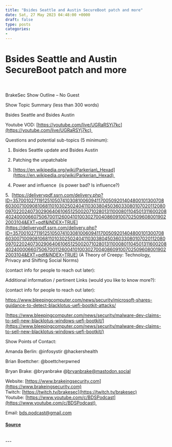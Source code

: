 ```yaml
---
title: "Bsides Seattle and Austin SecureBoot patch and more"
date: Sat, 27 May 2023 04:48:00 +0000
draft: false
type: posts
categories: 
- 
---
```

# Bsides Seattle and Austin SecureBoot patch and more

<br/>

<br/>
BrakeSec Show Outline – No Guest

 

Show Topic Summary (less than 300 words)

Bsides Seattle and Bsides Austin

Youtube VOD: [https://youtube.com/live/UGRaRSYj7kc](https://youtube.com/live/UGRaRSYj7kc) 

 

Questions and potential sub-topics (5 minimum):

1.  Bsides Seattle update and Bsides Austin
    

2.  Patching the unpatchable
    

3.  [https://en.wikipedia.org/wiki/Parkerian\_Hexad](https://en.wikipedia.org/wiki/Parkerian_Hexad) 
    

4.  Power and influence  (is power bad? Is influence?)
    

5.  [https://deliverypdf.ssrn.com/delivery.php?ID=357001027119125105074103081006094117005092014048001013007086030071009081068110103025024041103038045036033080107020112080097022024073029064061065125002071028013110008011045013116002084024000066075067001126004101003027004086091007025096080019022003104&EXT=pdf&INDEX=TRUE](https://deliverypdf.ssrn.com/delivery.php?ID=357001027119125105074103081006094117005092014048001013007086030071009081068110103025024041103038045036033080107020112080097022024073029064061065125002071028013110008011045013116002084024000066075067001126004101003027004086091007025096080019022003104&EXT=pdf&INDEX=TRUE) (A Theory of Creepy: Technology, Privacy and Shifting Social Norms)

(contact info for people to reach out later):

Additional information / pertinent Links (would you like to know more?):

(contact info for people to reach out later):

https://www.bleepingcomputer.com/news/security/microsoft-shares-guidance-to-detect-blacklotus-uefi-bootkit-attacks/

[https://www.bleepingcomputer.com/news/security/malware-dev-claims-to-sell-new-blacklotus-windows-uefi-bootkit/](https://www.bleepingcomputer.com/news/security/malware-dev-claims-to-sell-new-blacklotus-windows-uefi-bootkit/)

Show Points of Contact:

Amanda Berlin: @infosystir @hackershealth 

Brian Boettcher: @boettcherpwned

Bryan Brake: @bryanbrake @bryanbrake@mastodon.social

Website: [https://www.brakeingsecurity.com](https://www.brakeingsecurity.com)  
Twitch: [https://twitch.tv/brakesec](https://twitch.tv/brakesec)  
Youtube: [https://www.youtube.com/c/BDSPodcast](https://www.youtube.com/c/BDSPodcast) 

Email: bds.podcast@gmail.com

#### [Source](http://brakeingsecurity.com/bsides-seattle-and-austin-secureboot-patch-and-more)

<br/>
---
